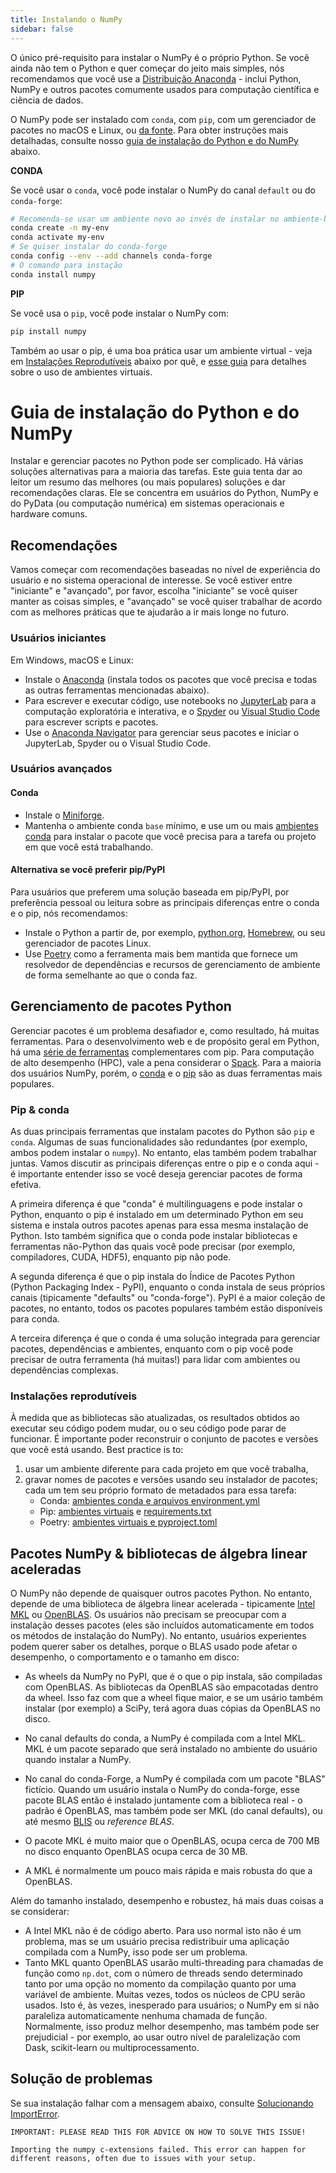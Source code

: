 ```yaml
---
title: Instalando o NumPy
sidebar: false
---
```


O único pré-requisito para instalar o NumPy é o próprio Python. Se você ainda não tem o Python e quer começar do jeito mais simples, nós recomendamos que você use a [Distribuição Anaconda](https://www.anaconda.com/distribution) - inclui Python, NumPy e outros pacotes comumente usados para computação científica e ciência de dados.

O NumPy pode ser instalado com `conda`, com `pip`, com um gerenciador de pacotes no macOS e Linux, ou [da fonte](https://numpy.org/devdocs/building).
Para obter instruções mais detalhadas, consulte nosso [guia de instalação do Python e do NumPy](#python-numpy-install-guide) abaixo.

**CONDA**

Se você usar o `conda`, você pode instalar o NumPy do canal `default` ou do `conda-forge`:

```bash
# Recomenda-se usar um ambiente novo ao invés de instalar no ambiente-base
conda create -n my-env
conda activate my-env
# Se quiser instalar do conda-forge
conda config --env --add channels conda-forge
# O comando para instação
conda install numpy
```

**PIP**

Se você usa o `pip`, você pode instalar o NumPy com:

```bash
pip install numpy
```

Também ao usar o pip, é uma boa prática usar um ambiente virtual - veja em [Instalações Reprodutíveis](#reproducible-installs) abaixo por quê, e [esse guia](https://dev.to/bowmanjd/python-tools-for-managing-virtual-environments-3bko#howto) para detalhes sobre o uso de ambientes virtuais.

<a name="python-numpy-install-guide"></a>

# Guia de instalação do Python e do NumPy

Instalar e gerenciar pacotes no Python pode ser complicado. Há várias soluções alternativas para a maioria das tarefas. Este guia tenta dar ao leitor um resumo das melhores (ou mais populares) soluções e dar recomendações claras. Ele se concentra em usuários do Python, NumPy e do PyData (ou computação numérica) em sistemas operacionais e hardware comuns.

## Recomendações

Vamos começar com recomendações baseadas no nível de experiência do usuário e no sistema operacional de interesse. Se você estiver entre "iniciante" e "avançado", por favor, escolha "iniciante" se você quiser manter as coisas simples, e "avançado" se você quiser trabalhar de acordo com as melhores práticas que te ajudarão a ir mais longe no futuro.

### Usuários iniciantes

Em Windows, macOS e Linux:

- Instale o [Anaconda](https://www.anaconda.com/distribution/) (instala todos os pacotes que você precisa e todas as outras ferramentas mencionadas abaixo).
- Para escrever e executar código, use notebooks no [JupyterLab](https://jupyterlab.readthedocs.io/en/stable/index.html) para a computação exploratória e interativa, e o [Spyder](https://www.spyder-ide.org/) ou [Visual Studio Code](https://code.visualstudio.com/) para escrever scripts e pacotes.
- Use o [Anaconda Navigator](https://docs.anaconda.com/anaconda/navigator/) para gerenciar seus pacotes e iniciar o JupyterLab, Spyder ou o Visual Studio Code.

### Usuários avançados

#### Conda

- Instale o [Miniforge](https://github.com/conda-forge/miniforge).
- Mantenha o ambiente conda `base` mínimo, e use um ou mais [ambientes conda](https://docs.conda.io/projects/conda/en/latest/user-guide/tasks/manage-environments.html) para instalar o pacote que você precisa para a tarefa ou projeto em que você está trabalhando.

#### Alternativa se você preferir pip/PyPI

Para usuários que preferem uma solução baseada em pip/PyPI, por preferência pessoal ou leitura sobre as principais diferenças entre o conda e o pip, nós recomendamos:

- Instale o Python a partir de, por exemplo, [python.org](https://www.python.org/downloads/), [Homebrew](https://brew.sh/), ou seu gerenciador de pacotes Linux.
- Use [Poetry](https://python-poetry.org/) como a ferramenta mais bem mantida que fornece um resolvedor de dependências e recursos de gerenciamento de ambiente de forma semelhante ao que o conda faz.

## Gerenciamento de pacotes Python

Gerenciar pacotes é um problema desafiador e, como resultado, há muitas ferramentas. Para o desenvolvimento web e de propósito geral em Python, há uma [série de ferramentas](https://packaging.python.org/guides/tool-recommendations/) complementares com pip. Para computação de alto desempenho (HPC), vale a pena considerar o [Spack](https://github.com/spack/spack). Para a maioria dos usuários NumPy, porém, o [conda](https://conda.io/en/latest/) e o [pip](https://pip.pypa.io/en/stable/) são as duas ferramentas mais populares.

### Pip & conda

As duas principais ferramentas que instalam pacotes do Python são `pip` e `conda`. Algumas de suas funcionalidades são redundantes (por exemplo, ambos podem instalar o `numpy`). No entanto, elas também podem trabalhar juntas. Vamos discutir as principais diferenças entre o pip e o conda aqui - é importante entender isso se você deseja gerenciar pacotes de forma efetiva.

A primeira diferença é que "conda" é multilinguagens e pode instalar o Python, enquanto o pip é instalado em um determinado Python em seu sistema e instala outros pacotes apenas para essa mesma instalação de Python. Isto também significa que o conda pode instalar bibliotecas e ferramentas não-Python das quais você pode precisar (por exemplo, compiladores, CUDA, HDF5), enquanto pip não pode.

A segunda diferença é que o pip instala do Índice de Pacotes Python (Python Packaging Index - PyPI), enquanto o conda instala de seus próprios canais (tipicamente "defaults" ou "conda-forge"). PyPI é a maior coleção de pacotes, no entanto, todos os pacotes populares também estão disponíveis para conda.

A terceira diferença é que o conda é uma solução integrada para gerenciar pacotes, dependências e ambientes, enquanto com o pip você pode precisar de outra ferramenta (há muitas!) para lidar com ambientes ou dependências complexas.

<a name="reproducible-installs"></a>

### Instalações reprodutíveis

À medida que as bibliotecas são atualizadas, os resultados obtidos ao executar seu código podem mudar, ou o seu código pode parar de funcionar. É importante poder reconstruir o conjunto de pacotes e versões que você está usando. Best practice is to:

1. usar um ambiente diferente para cada projeto em que você trabalha,
2. gravar nomes de pacotes e versões usando seu instalador de pacotes; cada um tem seu próprio formato de metadados para essa tarefa:
   - Conda: [ambientes conda e arquivos environment.yml](https://docs.conda.io/projects/conda/en/latest/user-guide/tasks/manage-environments.html)
   - Pip: [ambientes virtuais](https://docs.python.org/3/tutorial/venv.html) e [requirements.txt](https://pip.readthedocs.io/en/latest/user_guide/#requirements-files)
   - Poetry: [ambientes virtuais e pyproject.toml](https://python-poetry.org/docs/basic-usage/)

## Pacotes NumPy & bibliotecas de álgebra linear aceleradas

O NumPy não depende de quaisquer outros pacotes Python. No entanto, depende de uma biblioteca de álgebra linear acelerada - tipicamente [Intel MKL](https://software.intel.com/en-us/mkl) ou [OpenBLAS](https://www.openblas.net/). Os usuários não precisam se preocupar com a instalação desses pacotes (eles são incluídos automaticamente em todos os métodos de instalação do NumPy).
No entanto, usuários experientes podem querer saber os detalhes, porque o BLAS usado pode afetar o desempenho, o comportamento e o tamanho em disco:

- As wheels da NumPy no PyPI, que é o que o pip instala, são compiladas com OpenBLAS.
  As bibliotecas da OpenBLAS são empacotadas dentro da wheel. Isso faz com que a wheel fique maior, e se um usário também instalar (por exemplo) a SciPy, terá agora duas cópias da OpenBLAS no disco.

- No canal defaults do conda, a NumPy é compilada com a Intel MKL. MKL é um pacote separado que será instalado no ambiente do usuário quando instalar a NumPy.

- No canal do conda-Forge, a NumPy é compilada com um pacote "BLAS" fictício. Quando um usuário instala o NumPy do conda-forge, esse pacote BLAS então é instalado juntamente com a biblioteca real - o padrão é OpenBLAS, mas também pode ser MKL (do canal defaults), ou até mesmo [BLIS](https://github.com/flame/blis) ou _reference BLAS_.

- O pacote MKL é muito maior que o OpenBLAS, ocupa cerca de 700 MB no disco enquanto OpenBLAS ocupa cerca de 30 MB.

- A MKL é normalmente um pouco mais rápida e mais robusta do que a OpenBLAS.

Além do tamanho instalado, desempenho e robustez, há mais duas coisas a se considerar:

- A Intel MKL não é de código aberto. Para uso normal isto não é um problema, mas se um usuário precisa redistribuir uma aplicação compilada com a NumPy, isso pode ser um problema.
- Tanto MKL quanto OpenBLAS usarão multi-threading para chamadas de função como `np.dot`, com o número de threads sendo determinado tanto por uma opção no momento da compilação quanto por uma variável de ambiente. Muitas vezes, todos os núcleos de CPU serão usados. Isto é, às vezes, inesperado para usuários; o NumPy em si não paraleliza automaticamente nenhuma chamada de função. Normalmente, isso produz melhor desempenho, mas também pode ser prejudicial - por exemplo, ao usar outro nível de paralelização com Dask, scikit-learn ou multiprocessamento.

## Solução de problemas

Se sua instalação falhar com a mensagem abaixo, consulte [Solucionando ImportError](https://numpy.org/doc/stable/user/troubleshooting-importerror.html).

```
IMPORTANT: PLEASE READ THIS FOR ADVICE ON HOW TO SOLVE THIS ISSUE!

Importing the numpy c-extensions failed. This error can happen for
different reasons, often due to issues with your setup.
```
